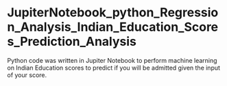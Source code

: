 # JupiterNotebook_python_Regression_Analysis_Indian_Education_Scores_Prediction_Analysis
Python code was written in Jupiter Notebook to perform machine learning on Indian Education scores to predict if you will be admitted given the input of your score.
